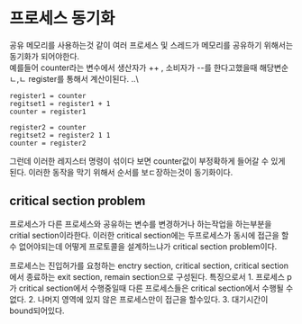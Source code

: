 # 프로세스 동기화

공유 메모리를 사용하는것 같이 여러 프로세스 및 스레드가 메모리를 공유하기 위해서는 동기화가  되어야한다.  \
예를들어 counter라는 변수에서 생산자가 ++ , 소비자가 --를 한다고했을때 해당변순ㄴ,ㄴ register를 통해서 계산이된다. ..\

    register1 = counter
    regitset1 = register1 + 1
    counter = register1

    register2 = counter
    regitset2 = register2 1 1
    counter = register2

그런데 이러한 레지스터 명령이 섞이다 보면 counter값이 부정확하게 들어갈 수 있게 된다. 이러한 동작을 막기 위해서 순서를 보ㄷ장하는것이 동기화이다.

## critical section problem
프로세스가 다른 프로세스와 공유하는 변수를 변경하거나 하는작업을 하는부분을 critial section이라한다.
이러한 critical section에는 두프로세스가 동시에 접근을 할 수 없어야되는데 어떻게 프로토콜을 설계하느냐가 critical section problem이다.

프로세스는 진입허가를 요청하는 enctry section, critical section, critical section에서 종료하는 exit section, remain section으로 구성된다.
특징으로서 1. 프로세스 p가 critical section에서 수행중일때 다른 프로세스들은 critical section에서 수행될 수 없다. 2. 나머지 영역에 있지 않은 프로세스만이 접근을 할수있다. 3. 대기시간이 bound되어있다.


